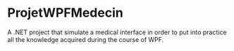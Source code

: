 ProjetWPFMedecin
================

A .NET project that simulate a medical interface in order to put into practice all the knowledge acquired during the course of WPF. 
